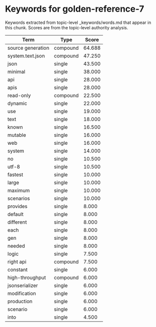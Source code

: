 # Keywords for golden-reference-7

Keywords extracted from topic-level _keywords/words.md that appear in this chunk.
Scores are from the topic-level authority analysis.

| Term | Type | Score |
|------|------|-------|
| source generation | compound | 64.688 |
| system.text.json | compound | 47.250 |
| json | single | 43.500 |
| minimal | single | 38.000 |
| api | single | 28.000 |
| apis | single | 28.000 |
| read-only | compound | 22.500 |
| dynamic | single | 22.000 |
| use | single | 19.000 |
| text | single | 18.000 |
| known | single | 16.500 |
| mutable | single | 16.000 |
| web | single | 16.000 |
| system | single | 14.000 |
| no | single | 10.500 |
| utf-8 | single | 10.500 |
| fastest | single | 10.000 |
| large | single | 10.000 |
| maximum | single | 10.000 |
| scenarios | single | 10.000 |
| provides | single | 8.000 |
| default | single | 8.000 |
| different | single | 8.000 |
| each | single | 8.000 |
| gen | single | 8.000 |
| needed | single | 8.000 |
| logic | single | 7.500 |
| right api | compound | 7.500 |
| constant | single | 6.000 |
| high-throughput | compound | 6.000 |
| jsonserializer | single | 6.000 |
| modification | single | 6.000 |
| production | single | 6.000 |
| scenario | single | 6.000 |
| into | single | 4.500 |
